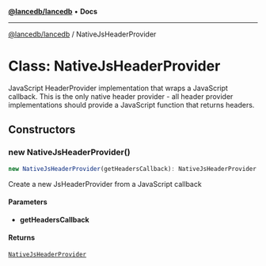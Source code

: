 [**@lancedb/lancedb**](../README.md) • **Docs**

***

[@lancedb/lancedb](../globals.md) / NativeJsHeaderProvider

# Class: NativeJsHeaderProvider

JavaScript HeaderProvider implementation that wraps a JavaScript callback.
This is the only native header provider - all header provider implementations
should provide a JavaScript function that returns headers.

## Constructors

### new NativeJsHeaderProvider()

```ts
new NativeJsHeaderProvider(getHeadersCallback): NativeJsHeaderProvider
```

Create a new JsHeaderProvider from a JavaScript callback

#### Parameters

* **getHeadersCallback**

#### Returns

[`NativeJsHeaderProvider`](NativeJsHeaderProvider.md)
